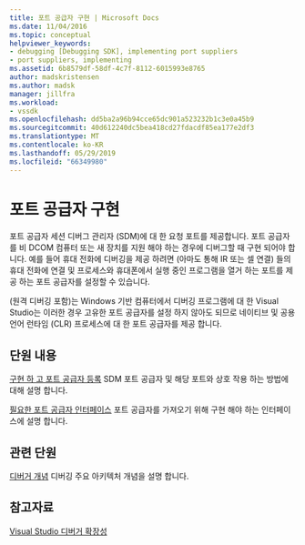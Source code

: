 ```yaml
---
title: 포트 공급자 구현 | Microsoft Docs
ms.date: 11/04/2016
ms.topic: conceptual
helpviewer_keywords:
- debugging [Debugging SDK], implementing port suppliers
- port suppliers, implementing
ms.assetid: 6b8579df-58df-4c7f-8112-6015993e8765
author: madskristensen
ms.author: madsk
manager: jillfra
ms.workload:
- vssdk
ms.openlocfilehash: dd5ba2a96b94cce65dc901a523232b1c3e0a45b9
ms.sourcegitcommit: 40d612240dc5bea418cd27fdacdf85ea177e2df3
ms.translationtype: MT
ms.contentlocale: ko-KR
ms.lasthandoff: 05/29/2019
ms.locfileid: "66349980"
---
```

# <a name="implement-a-port-supplier"></a>포트 공급자 구현
포트 공급자 세션 디버그 관리자 (SDM)에 대 한 요청 포트를 제공합니다. 포트 공급자를 비 DCOM 컴퓨터 또는 새 장치를 지원 해야 하는 경우에 디버그할 때 구현 되어야 합니다. 예를 들어 휴대 전화에 디버깅을 제공 하려면 (아마도 통해 IR 또는 셀 연결) 들의 휴대 전화에 연결 및 프로세스와 휴대폰에서 실행 중인 프로그램을 열거 하는 포트를 제공 하는 포트 공급자를 설정할 수 있습니다.

 (원격 디버깅 포함)는 Windows 기반 컴퓨터에서 디버깅 프로그램에 대 한 Visual Studio는 이러한 경우 고유한 포트 공급자를 설정 하지 않아도 되므로 네이티브 및 공용 언어 런타임 (CLR) 프로세스에 대 한 포트 공급자를 제공 합니다.

## <a name="in-this-section"></a>단원 내용
 [구현 하 고 포트 공급자 등록](../../extensibility/debugger/implementing-and-registering-a-port-supplier.md) SDM 포트 공급자 및 해당 포트와 상호 작용 하는 방법에 대해 설명 합니다.

 [필요한 포트 공급자 인터페이스](../../extensibility/debugger/required-port-supplier-interfaces.md) 포트 공급자를 가져오기 위해 구현 해야 하는 인터페이스에 설명 합니다.

## <a name="related-sections"></a>관련 단원
 [디버거 개념](../../extensibility/debugger/debugger-concepts.md) 디버깅 주요 아키텍처 개념을 설명 합니다.

## <a name="see-also"></a>참고자료
 [Visual Studio 디버거 확장성](../../extensibility/debugger/visual-studio-debugger-extensibility.md)